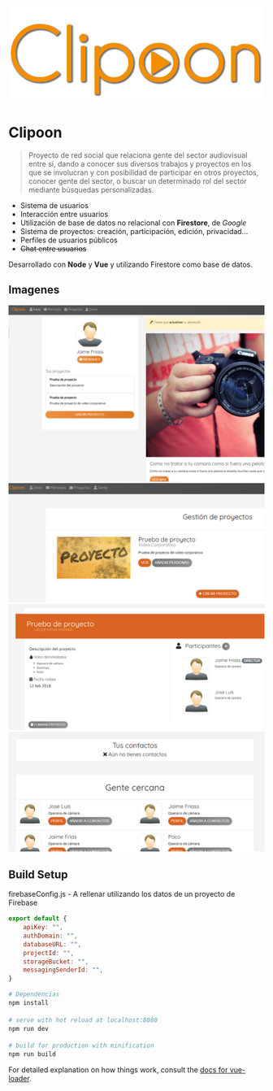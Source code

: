 ![Main logo](img/clipoon.png)
# Clipoon

> Proyecto de red social que relaciona gente del sector audiovisual entre sí, dando a conocer sus diversos trabajos y proyectos en los que se involucran y con posibilidad de participar en otros proyectos, conocer gente del sector, o buscar un determinado rol del sector mediante búsquedas personalizadas.

* Sistema de usuarios
* Interacción entre usuarios
* Utilización de base de datos no relacional con **Firestore**, de *Google*
* Sistema de proyectos: creación, participación, edición, privacidad...
* Perfiles de usuarios públicos
* ~~Chat entre usuarios~~

Desarrollado con **Node** y **Vue** y utilizando Firestore como base de datos.

## Imagenes
![Pagina principal](img/clipoon3.png)
![Gestion de proyectos](img/clipoon1.png)
![Visualización de proyectos](img/clipoon2.png)
![Interacción entre usuarios](img/clipoon4.png)

## Build Setup
firebaseConfig.js - A rellenar utilizando los datos de un proyecto de Firebase
```javascript
export default {
    apiKey: "",
    authDomain: "",
    databaseURL: "",
    projectId: "",
    storageBucket: "",
    messagingSenderId: "",
}
```

``` bash
# Dependencias
npm install

# serve with hot reload at localhost:8080
npm run dev

# build for production with minification
npm run build
```

For detailed explanation on how things work, consult the [docs for vue-loader](http://vuejs.github.io/vue-loader).
